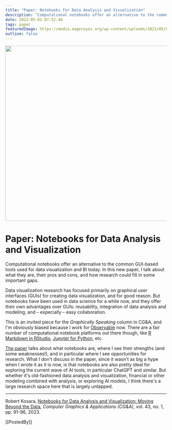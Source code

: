 ```yaml
---
title: "Paper: Notebooks for Data Analysis and Visualization"
description: "Computational notebooks offer an alternative to the common GUI-based tools used for data visualization and BI today. In this new paper, I talk about what they are, their pros and cons, and how research could fill in some important gaps."
date: 2023-05-01 07:52:48
tags: paper
featuredImage: https://media.eagereyes.org/wp-content/uploads/2023/05/Kosara-CGA-2023-thumb.png
outline: false
---
```


<p align="center"><img src="https://media.eagereyes.org/wp-content/uploads/2023/05/Kosara-CGA-2023-thumb.png" width="600" height="547" /></p>

# Paper: Notebooks for Data Analysis and Visualization

Computational notebooks offer an alternative to the common GUI-based tools used for data visualization and BI today. In this new paper, I talk about what they are, their pros and cons, and how research could fill in some important gaps.

Data visualization research has focused primarily on graphical user interfaces (GUIs) for creating data visualization, and for good reason. But notebooks have been used in data science for a while now, and they offer their own advantages over GUIs: reusability, integration of data analysis and modeling, and – especially – easy collaboration.

This is an invited piece for the <em>Graphically Speaking</em> column in CG&amp;A, and I'm obviously biased because I work for <a href="https://observablehq.com/">Observable</a> now. There are a fair number of computational notebook platforms out there though, like <a href="https://rmarkdown.rstudio.com/lesson-10.html">R Markdown in RStudio</a>, <a href="https://jupyter.org">Jupyter for Python</a>, etc.

<a href="/publications/Kosara-CGA-2023">The paper</a> talks about what notebooks are, where I see their strengths (and some weaknesses!), and in particular where I see opportunities for research. What I don't discuss in the paper, since it wasn't as big a hype when I wrote it as it is now, is that notebooks are also pretty ideal for exploring the current wave of AI tools, in particular ChatGPT and similar. But whether it's old-fashioned data analysis and visualization, financial or other modeling combined with analysis, or exploring AI models, I think there's a large research space here that is largely untapped.

<hr class="wp-block-separator has-alpha-channel-opacity"/>

Robert Kosara, <a href="/publications/Kosara-CGA-2023">Notebooks for Data Analysis and Visualization: Moving Beyond the Data</a>, <em>Computer Graphics &amp; Applications (CG&amp;A)</em>, vol. 43, no. 1, pp. 91-96, 2023.

[[PostedBy]]


